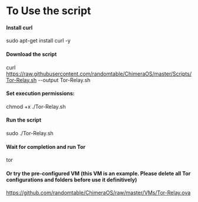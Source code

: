 # To Use the script

#### Install curl
sudo apt-get install curl -y

#### Download the script
curl https://raw.githubusercontent.com/randomtable/ChimeraOS/master/Scripts/Tor-Relay.sh --output Tor-Relay.sh

#### Set execution permissions:
chmod +x ./Tor-Relay.sh

#### Run the script
sudo ./Tor-Relay.sh

#### Wait for completion and run Tor
tor

#### Or try the pre-configured VM (this VM is an example. Please delete all Tor configurations and folders before use it definitively)
https://github.com/randomtable/ChimeraOS/raw/master/VMs/Tor-Relay.ova
